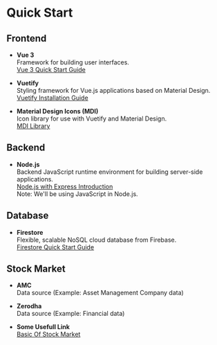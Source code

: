 # Quick Start

## Frontend

- **Vue 3**  
  Framework for building user interfaces.  
  [Vue 3 Quick Start Guide](https://vuejs.org/guide/quick-start.html)

- **Vuetify**  
  Styling framework for Vue.js applications based on Material Design.  
  [Vuetify Installation Guide](https://vuetifyjs.com/en/getting-started/installation/#installation)

- **Material Design Icons (MDI)**  
  Icon library for use with Vuetify and Material Design.  
  [MDI Library](https://pictogrammers.com/library/mdi/)

## Backend

- **Node.js**  
  Backend JavaScript runtime environment for building server-side applications.  
  [Node.js with Express Introduction](https://developer.mozilla.org/en-US/docs/Learn/Server-side/Express_Nodejs/Introduction)  
  Note: We'll be using JavaScript in Node.js.

## Database

- **Firestore**  
  Flexible, scalable NoSQL cloud database from Firebase.  
  [Firestore Quick Start Guide](https://firebase.google.com/docs/firestore/quickstart)

## Stock Market

- **AMC**  
  Data source (Example: Asset Management Company data)

- **Zerodha**  
  Data source (Example: Financial data)

- **Some Usefull Link**  
  [Basic Of Stock Market](https://www.nseindia.com/products-services/about-equity-market)